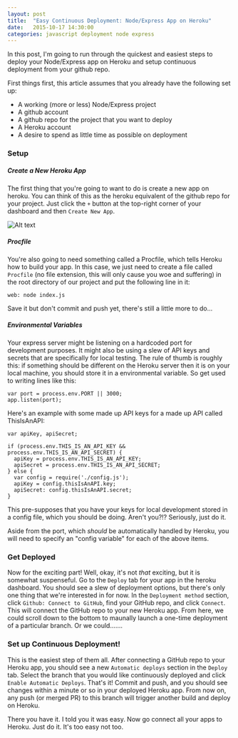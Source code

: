 ```yaml
---
layout: post
title:  "Easy Continuous Deployment: Node/Express App on Heroku"
date:   2015-10-17 14:30:00
categories: javascript deployment node express
---
```


In this post, I'm going to run through the quickest and easiest steps to deploy your Node/Express app on Heroku and setup continuous deployment from your github repo.

First things first, this article assumes that you already have the following set up:
- A working (more or less) Node/Express project
- A github account
- A github repo for the project that you want to deploy
- A Heroku account
- A desire to spend as little time as possible on deployment


### Setup

##### Create a New Heroku App
The first thing that you're going to want to do is create a new app on heroku. You can think of this as the heroku equivalent of the github repo for your project. Just click the `+` button at the top-right corner of your dashboard and then `Create New App`.

![Alt text](http://dougshamoo.github.io/assets/images/heroku-new-app.png)

##### Procfile
You're also going to need something called a Procfile, which tells Heroku how to build your app. In this case, we just need to create a file called `Procfile` (no file extension, this will only cause you woe and suffering) in the root directory of our project and put the following line in it:
  
    web: node index.js

Save it but don't commit and push yet, there's still a little more to do...

##### Environmental Variables
Your express server might be listening on a hardcoded port for development purposes. It might also be using a slew of API keys and secrets that are specifically for local testing. The rule of thumb is roughly this: if something should be different on the Heroku server then it is on your local machine, you should store it in a environmental variable. So get used to writing lines like this:

    var port = process.env.PORT || 3000;
    app.listen(port);

Here's an example with some made up API keys for a made up API called ThisIsAnAPI:
    
    var apiKey, apiSecret;

    if (process.env.THIS_IS_AN_API_KEY && process.env.THIS_IS_AN_API_SECRET) {
      apiKey = process.env.THIS_IS_AN_API_KEY;
      apiSecret = process.env.THIS_IS_AN_API_SECRET;
    } else {
      var config = require('./config.js');
      apiKey = config.thisIsAnAPI.key;
      apiSecret: config.thisIsAnAPI.secret;
    }

This pre-supposes that you have your keys for local development stored in a config file, which you should be doing. Aren't you?!? Seriously, just do it.

Aside from the port, which _should_ be automatically handled by Heroku, you will need to specify an "config variable" for each of the above items.

### Get Deployed
Now for the exciting part! Well, okay, it's not _that_ exciting, but it is somewhat suspenseful. Go to the `Deploy` tab for your app in the heroku dashboard. You should see a slew of deployment options, but there's only one thing that we're interested in for now. In the `Deployment method` section, click `Github: Connect to GitHub`, find your GitHub repo, and click `Connect`. This will connect the GitHub repo to your new Heroku app. From here, we could scroll down to the bottom to maunally launch a one-time deployment of a particular branch. Or we could.......

### Set up Continuous Deployment!
This is the easiest step of them all. After connecting a GitHub repo to your Heroku app, you should see a new `Automatic deploys` section in the `Deploy` tab. Select the branch that you would like continuously deployed and click `Enable Automatic Deploys`. That's it! Commit and push, and you should see changes within a minute or so in your deployed Heroku app. From now on, any push (or merged PR) to this branch will trigger another build and deploy on Heroku.

There you have it. I told you it was easy. Now go connect all your apps to Heroku. Just do it. It's too easy not too.
